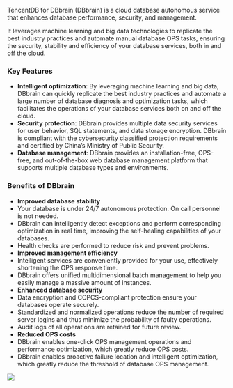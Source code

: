 TencentDB for DBbrain (DBbrain) is a cloud database autonomous service that enhances database performance, security, and management. 

It leverages machine learning and big data technologies to replicate the best industry practices and automate manual database OPS tasks, ensuring the security, stability and efficiency of your database services, both in and off the cloud.

### Key Features
- **Intelligent optimization**: By leveraging machine learning and big data, DBbrain can quickly replicate the best industry practices and automate a large number of database diagnosis and optimization tasks, which facilitates the operations of your database services both on and off the cloud.
- **Security protection**: DBbrain provides multiple data security services for user behavior, SQL statements, and data storage encryption. DBbrain is compliant with the cybersecurity classified protection requirements and certified by China’s Ministry of Public Security.
- **Database management**: DBbrain provides an installation-free, OPS-free, and out-of-the-box web database management platform that supports multiple database types and environments.

### Benefits of DBbrain
- <strong>Improved database stability</strong>
 - Your database is under 24/7 autonomous protection. On call personnel is not needed.
 - DBbrain can intelligently detect exceptions and perform corresponding optimization in real time, improving the self-healing capabilities of your databases.
 - Health checks are performed to reduce risk and prevent problems.
- <strong>Improved management efficiency</strong>
 - Intelligent services are conveniently provided for your use, effectively shortening the OPS response time.
 - DBbrain offers unified multidimensional batch management to help you easily manage a massive amount of instances.
- **Enhanced database security**
 - Data encryption and CCPCS-compliant protection ensure your databases operate securely.
 - Standardized and normalized operations reduce the number of required server logins and thus minimize the probability of faulty operations.
 - Audit logs of all operations are retained for future review.
- <strong>Reduced OPS costs</strong>
 - DBbrain enables one-click OPS management operations and performance optimization, which greatly reduce OPS costs.
 - DBbrain enables proactive failure location and intelligent optimization, which greatly reduce the threshold of database OPS management.


![](https://main.qcloudimg.com/raw/ca1677819b55bdb47a55b958f5c8b636.png)


